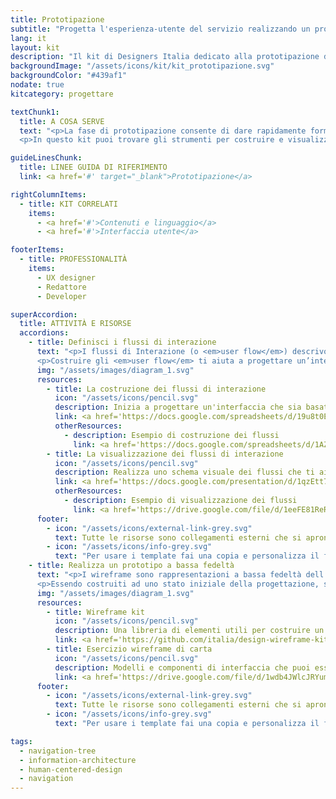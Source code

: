 ```yaml
---
title: Prototipazione
subtitle: "Progetta l'esperienza-utente del servizio realizzando un prototipo di interfaccia"
lang: it
layout: kit
description: "Il kit di Designers Italia dedicato alla prototipazione delle interfacce utente"
backgroundImage: "/assets/icons/kit/kit_prototipazione.svg"
backgroundColor: "#439af1"
nodate: true
kitcategory: progettare

textChunk1:
  title: A COSA SERVE
  text: "<p>La fase di prototipazione consente di dare rapidamente forma al punto di contatto digitale di un servizio (o <em>touchpoint</em>) prima della sua realizzazione. Permette di esplorare le funzionalità della soluzione progettata per verificarne le principali funzioni, affinare la progettazione dei contenuti e definire il modello interattivo che caratterizzerà l’esperienza-utente. Un prototipo di interfaccia permette infatti di simulare le principali situazioni d’uso del servizio digitale, indirizzando e ottimizzando le scelte per la progettazione di dettaglio.</p>
  <p>In questo kit puoi trovare gli strumenti per costruire e visualizzare i flussi di interazione dell’utente con il servizio futuro e per progettare, sulla base di questi, i wireframe dell’interfaccia.</p>"

guideLinesChunk:
  title: LINEE GUIDA DI RIFERIMENTO
  link: <a href='#' target="_blank">Prototipazione</a>

rightColumnItems:
  - title: KIT CORRELATI
    items:
      - <a href='#'>Contenuti e linguaggio</a>
      - <a href='#'>Interfaccia utente</a>

footerItems:
  - title: PROFESSIONALITÀ
    items:
      - UX designer
      - Redattore
      - Developer

superAccordion:
  title: ATTIVITÀ E RISORSE
  accordions:
    - title: Definisci i flussi di interazione
      text: "<p>I flussi di Interazione (o <em>user flow</em>) descrivono nel dettaglio i singoli passaggi - in termini di azioni e scelte - che un utente compie interagendo con un servizio digitale, cercando di raggiungere il suo obiettivo. Sono focalizzati sul sistema e le risposte che questo darà alle azioni dell’utente.</p>
      <p>Costruire gli <em>user flow</em> ti aiuta a progettare un’interfaccia che sia realmente centrata sull’utente, rende evidenti le possibili complessità di un servizio digitale e supporta nella definizione di soluzioni progettuali.</p>"
      img: "/assets/images/diagram_1.svg"
      resources:
        - title: La costruzione dei flussi di interazione
          icon: "/assets/icons/pencil.svg"
          description: Inizia a progettare un'interfaccia che sia basata sui percorsi che l'utente compie per raggiungere i suoi obiettivi
          link: <a href='https://docs.google.com/spreadsheets/d/19u8t0EuGCck3yNS12F4V9IjuwETJhVXOB_PvPpGSTnU/edit?usp=sharing' target="_blank">Vai alla risorsa</a>
          otherResources:
            - description: Esempio di costruzione dei flussi
              link: <a href='https://docs.google.com/spreadsheets/d/1AZE8G7QDRThxfxRZUqVgX0qjPYhJkPuSVQjVqx_Bf2U/edit#gid=668088991' target="_blank">Vai all'esempio</a>
        - title: La visualizzazione dei flussi di interazione
          icon: "/assets/icons/pencil.svg"
          description: Realizza uno schema visuale dei flussi che ti aiuterà a definire i percorsi possibili e sarà una guida preziosa per impostare poi la fase di wireframing
          link: <a href='https://docs.google.com/presentation/d/1qzEtt75yfSaQihD6jy0WGElrvQeyp37MCgJuqEG8Q_U/edit?usp=sharing' target="_blank">Vai alla risorsa</a>
          otherResources:
            - description: Esempio di visualizzazione dei flussi
              link: <a href='https://drive.google.com/file/d/1eeFE81ReRPkeBTQ4KlW2mwqDDjI0SylU/view?usp=sharing' target="_blank">Vai all'esempio</a>
      footer:
        - icon: "/assets/icons/external-link-grey.svg"
          text: Tutte le risorse sono collegamenti esterni che si aprono in una nuova finestra.
        - icon: "/assets/icons/info-grey.svg"
          text: "Per usare i template fai una copia e personalizza il file: trovi le istruzioni nella prima pagina della risorsa."
    - title: Realizza un prototipo a bassa fedeltà
      text: "<p>I wireframe sono rappresentazioni a bassa fedeltà dell’interfaccia-utente di un servizio digitale. Ti permettono di impostare la struttura di un’interfaccia collocando blocchi di contenuti, funzionalità e caratteristiche fondamentali di un servizio, individuando anche le modalità attraverso cui l’utente interagisce con i vari elementi.</p>
      <p>Essendo costruiti ad uno stato iniziale della progettazione, senza occuparsi della interfaccia grafica, permettono di verificare rapidamente e a basso costo le caratteristiche di efficienza ed efficacia del servizio digitale. Una volta costruite le varie schermate dell'interfaccia del servizio, potrai definire i comportamenti dei vari oggetti nelle pagine e le relative transizioni, generando un prototipo interattivo che simulerà i flussi di interazione precedentemente definiti.</p>"
      img: "/assets/images/diagram_1.svg"
      resources:
        - title: Wireframe kit
          icon: "/assets/icons/pencil.svg"
          description: Una libreria di elementi utili per costruire un prototipo in bassa definizione delle schermate dell’interfaccia di un servizio
          link: <a href='https://github.com/italia/design-wireframe-kit' target="_blank">Vai alla risorsa</a>
        - title: Esercizio wireframe di carta
          icon: "/assets/icons/pencil.svg"
          description: Modelli e componenti di interfaccia che puoi essere usati in forma analogica stampando, ritagliando e componendo fra loro i vari elementi
          link: <a href='https://drive.google.com/file/d/1wdb4JWlcJRYum2LpnllFy2zlxx2EptYx/view' target="_blank">Vai alla risorsa</a>
      footer:
        - icon: "/assets/icons/external-link-grey.svg"
          text: Tutte le risorse sono collegamenti esterni che si aprono in una nuova finestra.
        - icon: "/assets/icons/info-grey.svg"
          text: "Per usare i template fai una copia e personalizza il file: trovi le istruzioni nella prima pagina della risorsa."

tags:
  - navigation-tree
  - information-architecture
  - human-centered-design
  - navigation
---
```

